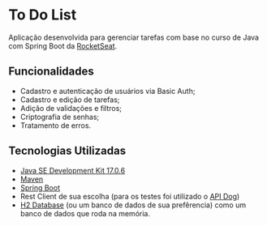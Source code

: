 # To Do List
Aplicação desenvolvida para gerenciar tarefas com base no curso de Java com Spring Boot da [RocketSeat](https://www.rocketseat.com.br/).


## Funcionalidades
- Cadastro e autenticação de usuários via Basic Auth;
- Cadastro e edição de tarefas;
- Adição de validações e filtros;
- Criptografia de senhas;
- Tratamento de erros.


## Tecnologias Utilizadas

- [Java SE Development Kit 17.0.6](https://www.oracle.com/java/technologies/javase/jdk17-archive-downloads.html)
- [Maven](https://dlcdn.apache.org/maven/maven-3/3.9.5/binaries/apache-maven-3.9.5-bin.zip)
- [Spring Boot](https://start.spring.io/)
- Rest Client de sua escolha (para os testes foi utilizado o [API Dog](https://apidog.com/download/))
- [H2 Database](http://www.h2database.com/html/download.html) (ou um banco de dados de sua prefêrencia) como um banco de dados que roda na memória.
